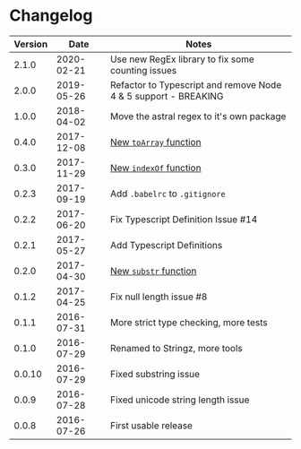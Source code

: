 # Changelog

| Version | Date       | Notes                                                               |
| ------- | ---------- | ------------------------------------------------------------------- |
| 2.1.0   | 2020-02-21 | Use new RegEx library to fix some counting issues                   |
| 2.0.0   | 2019-05-26 | Refactor to Typescript and remove Node 4 & 5 support - BREAKING     |
| 1.0.0   | 2018-04-02 | Move the astral regex to it's own package                           |
| 0.4.0   | 2017-12-08 | [New `toArray` function](https://github.com/sallar/stringz/pull/24) |
| 0.3.0   | 2017-11-29 | [New `indexOf` function](https://github.com/sallar/stringz/pull/22) |
| 0.2.3   | 2017-09-19 | Add `.babelrc` to `.gitignore`                                      |
| 0.2.2   | 2017-06-20 | Fix Typescript Definition Issue #14                                 |
| 0.2.1   | 2017-05-27 | Add Typescript Definitions                                          |
| 0.2.0   | 2017-04-30 | [New `substr` function](https://github.com/sallar/stringz/pull/10)  |
| 0.1.2   | 2017-04-25 | Fix null length issue #8                                            |
| 0.1.1   | 2016-07-31 | More strict type checking, more tests                               |
| 0.1.0   | 2016-07-29 | Renamed to Stringz, more tools                                      |
| 0.0.10  | 2016-07-29 | Fixed substring issue                                               |
| 0.0.9   | 2016-07-28 | Fixed unicode string length issue                                   |
| 0.0.8   | 2016-07-26 | First usable release                                                |
